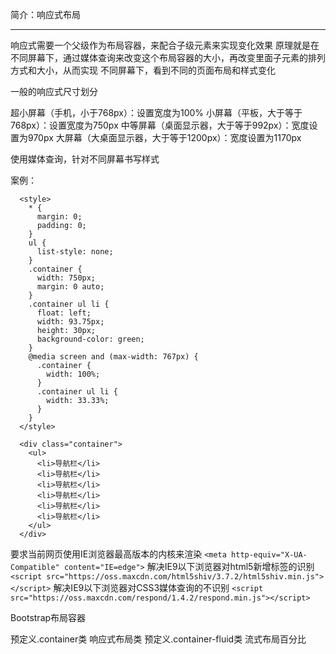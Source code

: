 简介：响应式布局

********

响应式需要一个父级作为布局容器，来配合子级元素来实现变化效果
原理就是在不同屏幕下，通过媒体查询来改变这个布局容器的大小，再改变里面子元素的排列方式和大小，从而实现
不同屏幕下，看到不同的页面布局和样式变化

一般的响应式尺寸划分

超小屏幕（手机，小于768px）：设置宽度为100%
小屏幕（平板，大于等于768px）：设置宽度为750px
中等屏幕（桌面显示器，大于等于992px）：宽度设置为970px
大屏幕（大桌面显示器，大于等于1200px）：宽度设置为1170px



使用媒体查询，针对不同屏幕书写样式

案例：
```
  <style>
    * {
      margin: 0;
      padding: 0;
    }
    ul {
      list-style: none;
    }
    .container {
      width: 750px;
      margin: 0 auto;
    }
    .container ul li {
      float: left;
      width: 93.75px;
      height: 30px;
      background-color: green;
    }
    @media screen and (max-width: 767px) {
      .container {
        width: 100%;
      }
      .container ul li {
        width: 33.33%;
      }
    }
  </style>

  <div class="container">
    <ul>
      <li>导航栏</li>
      <li>导航栏</li>
      <li>导航栏</li>
      <li>导航栏</li>
      <li>导航栏</li>
      <li>导航栏</li>
    </ul>
  </div>
```


要求当前网页使用IE浏览器最高版本的内核来渲染
```<meta http-equiv="X-UA-Compatible" content="IE=edge">```
解决IE9以下浏览器对html5新增标签的识别
```<script src="https://oss.maxcdn.com/html5shiv/3.7.2/html5shiv.min.js"></script>```
解决IE9以下浏览器对CSS3媒体查询的不识别
```<script src="https://oss.maxcdn.com/respond/1.4.2/respond.min.js"></script>```



Bootstrap布局容器

预定义.container类 响应式布局类
预定义.container-fluid类 流式布局百分比